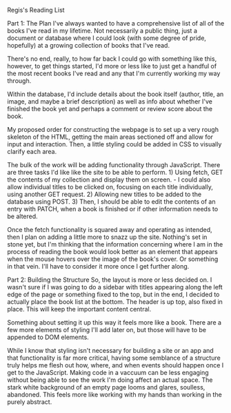 Regis's Reading List

Part 1: The Plan
  I've always wanted to have a comprehensive list of all of the books I've read in my lifetime.  Not necessarily a public thing, just a document or database where I could look (with some degree of pride, hopefully) at a growing collection of books that I've read.

  There's no end, really, to how far back I could go with something like this, however, to get things started, I'd more or less like to just get a handful of the most recent books I've read and any that I'm currently working my way through.

  Within the database, I'd include details about the book itself (author, title, an image, and maybe a brief description) as well as info about whether I've finished the book yet and perhaps a comment or review score about the book.

  My proposed order for constructing the webpage is to set up a very rough skeleton of the HTML, getting the main areas sectioned off and allow for input and interaction.  Then, a little styling could be added in CSS to visually clarify each area.

  The bulk of the work will be adding functionality through JavaScript.  There are three tasks I'd like like the site to be able to perform.
    1) Using fetch, GET the contents of my collection and display them on screen.
      - I could also allow individual titles to be clicked on, focusing on each title individually, using another GET request.
    2) Allowing new titles to be added to the database using POST.
    3) Then, I should be able to edit the contents of an entry with PATCH, when a book is finished or if other information needs to be altered.

  Once the fetch functionality is squared away and operating as intended, then I plan on adding a little more to snazz up the site.  Nothing's set in stone yet, but I'm thinking that the information concerning where I am in the process of reading the book would look better as an element that appears when the mouse hovers over the image of the book's cover.  Or something in that vein.  I'll have to consider it more once I get further along.

Part 2: Building the Structure
  So, the layout is more or less decided on.  I wasn't sure if I was going to do a sidebar with titles appearing along the left edge of the page or something fixed to the top, but in the end, I decided to actually place the book list at the bottom.  The header is up top, also fixed in place.  This will keep the important content central.

  Something about setting it up this way it feels more like a book.  There are a few more elements of styling I'll add later on, but those will have to be appended to DOM elements.

  While I know that styling isn't necessary for building a site or an app and that functionality is far more critical, having some semblance of a structure truly helps me flesh out how, where, and when events should happen once I get to the JavaScript.  Making code in a vaccuum can be less engaging without being able to see the work I'm doing affect an actual space.  The stark white background of an empty page looms and glares, soulless, abandoned.  This feels more like working with my hands than working in the purely abstract.